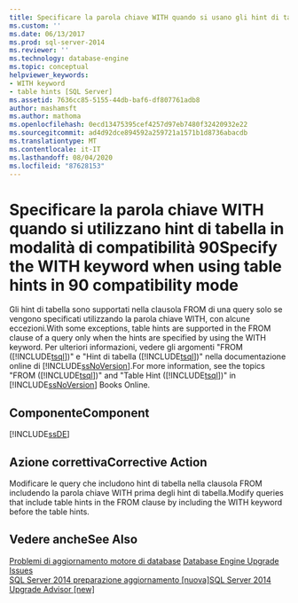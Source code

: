 ```yaml
---
title: Specificare la parola chiave WITH quando si usano gli hint di tabella in modalità di compatibilità 90 | Microsoft Docs
ms.custom: ''
ms.date: 06/13/2017
ms.prod: sql-server-2014
ms.reviewer: ''
ms.technology: database-engine
ms.topic: conceptual
helpviewer_keywords:
- WITH keyword
- table hints [SQL Server]
ms.assetid: 7636cc85-5155-44db-baf6-df807761adb8
author: mashamsft
ms.author: mathoma
ms.openlocfilehash: 0ecd13475395cef4257d97eb7480f32420932e22
ms.sourcegitcommit: ad4d92dce894592a259721a1571b1d8736abacdb
ms.translationtype: MT
ms.contentlocale: it-IT
ms.lasthandoff: 08/04/2020
ms.locfileid: "87628153"
---
```

# <a name="specify-the-with-keyword-when-using-table-hints-in-90-compatibility-mode"></a><span data-ttu-id="74480-102">Specificare la parola chiave WITH quando si utilizzano hint di tabella in modalità di compatibilità 90</span><span class="sxs-lookup"><span data-stu-id="74480-102">Specify the WITH keyword when using table hints in 90 compatibility mode</span></span>
  <span data-ttu-id="74480-103">Gli hint di tabella sono supportati nella clausola FROM di una query solo se vengono specificati utilizzando la parola chiave WITH, con alcune eccezioni.</span><span class="sxs-lookup"><span data-stu-id="74480-103">With some exceptions, table hints are supported in the FROM clause of a query only when the hints are specified by using the WITH keyword.</span></span> <span data-ttu-id="74480-104">Per ulteriori informazioni, vedere gli argomenti "FROM ([!INCLUDE[tsql](../../includes/tsql-md.md)])" e "Hint di tabella ([!INCLUDE[tsql](../../includes/tsql-md.md)])" nella documentazione online di [!INCLUDE[ssNoVersion](../../includes/ssnoversion-md.md)].</span><span class="sxs-lookup"><span data-stu-id="74480-104">For more information, see the topics "FROM ([!INCLUDE[tsql](../../includes/tsql-md.md)])" and "Table Hint ([!INCLUDE[tsql](../../includes/tsql-md.md)])" in [!INCLUDE[ssNoVersion](../../includes/ssnoversion-md.md)] Books Online.</span></span>  
  
## <a name="component"></a><span data-ttu-id="74480-105">Componente</span><span class="sxs-lookup"><span data-stu-id="74480-105">Component</span></span>  
 [!INCLUDE[ssDE](../../includes/ssde-md.md)]  
  
## <a name="corrective-action"></a><span data-ttu-id="74480-106">Azione correttiva</span><span class="sxs-lookup"><span data-stu-id="74480-106">Corrective Action</span></span>  
 <span data-ttu-id="74480-107">Modificare le query che includono hint di tabella nella clausola FROM includendo la parola chiave WITH prima degli hint di tabella.</span><span class="sxs-lookup"><span data-stu-id="74480-107">Modify queries that include table hints in the FROM clause by including the WITH keyword before the table hints.</span></span>  
  
## <a name="see-also"></a><span data-ttu-id="74480-108">Vedere anche</span><span class="sxs-lookup"><span data-stu-id="74480-108">See Also</span></span>  
 <span data-ttu-id="74480-109">[Problemi di aggiornamento motore di database](../../../2014/sql-server/install/database-engine-upgrade-issues.md) </span><span class="sxs-lookup"><span data-stu-id="74480-109">[Database Engine Upgrade Issues](../../../2014/sql-server/install/database-engine-upgrade-issues.md) </span></span>  
 [<span data-ttu-id="74480-110">SQL Server 2014 preparazione aggiornamento &#91;nuova&#93;</span><span class="sxs-lookup"><span data-stu-id="74480-110">SQL Server 2014 Upgrade Advisor &#91;new&#93;</span></span>](sql-server-2014-upgrade-advisor.md)  
  
  
